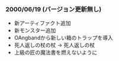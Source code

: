 
### 2000/06/19 (バージョン更新無し)

 - 新アーティファクト追加
 - 新モンスター追加
 - OAngbandから新しい箱のトラップを導入
 - 死人返しの杖の杖 -> 死人返しの杖
 - 上級の匠の魔法書を燃えないように

